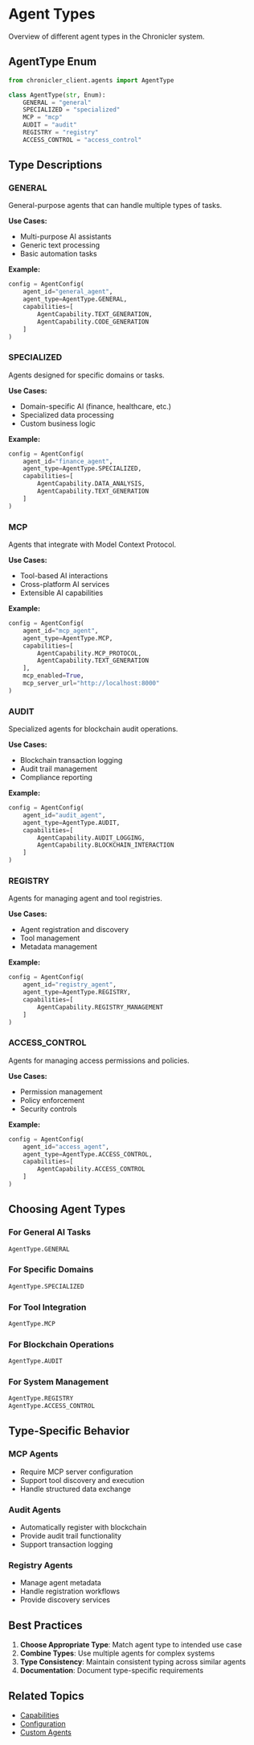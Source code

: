 # Agent Types

Overview of different agent types in the Chronicler system.

## AgentType Enum

```python
from chronicler_client.agents import AgentType

class AgentType(str, Enum):
    GENERAL = "general"
    SPECIALIZED = "specialized"
    MCP = "mcp"
    AUDIT = "audit"
    REGISTRY = "registry"
    ACCESS_CONTROL = "access_control"
```

## Type Descriptions

### GENERAL
General-purpose agents that can handle multiple types of tasks.

**Use Cases:**
- Multi-purpose AI assistants
- Generic text processing
- Basic automation tasks

**Example:**
```python
config = AgentConfig(
    agent_id="general_agent",
    agent_type=AgentType.GENERAL,
    capabilities=[
        AgentCapability.TEXT_GENERATION,
        AgentCapability.CODE_GENERATION
    ]
)
```

### SPECIALIZED
Agents designed for specific domains or tasks.

**Use Cases:**
- Domain-specific AI (finance, healthcare, etc.)
- Specialized data processing
- Custom business logic

**Example:**
```python
config = AgentConfig(
    agent_id="finance_agent",
    agent_type=AgentType.SPECIALIZED,
    capabilities=[
        AgentCapability.DATA_ANALYSIS,
        AgentCapability.TEXT_GENERATION
    ]
)
```

### MCP
Agents that integrate with Model Context Protocol.

**Use Cases:**
- Tool-based AI interactions
- Cross-platform AI services
- Extensible AI capabilities

**Example:**
```python
config = AgentConfig(
    agent_id="mcp_agent",
    agent_type=AgentType.MCP,
    capabilities=[
        AgentCapability.MCP_PROTOCOL,
        AgentCapability.TEXT_GENERATION
    ],
    mcp_enabled=True,
    mcp_server_url="http://localhost:8000"
)
```

### AUDIT
Specialized agents for blockchain audit operations.

**Use Cases:**
- Blockchain transaction logging
- Audit trail management
- Compliance reporting

**Example:**
```python
config = AgentConfig(
    agent_id="audit_agent",
    agent_type=AgentType.AUDIT,
    capabilities=[
        AgentCapability.AUDIT_LOGGING,
        AgentCapability.BLOCKCHAIN_INTERACTION
    ]
)
```

### REGISTRY
Agents for managing agent and tool registries.

**Use Cases:**
- Agent registration and discovery
- Tool management
- Metadata management

**Example:**
```python
config = AgentConfig(
    agent_id="registry_agent",
    agent_type=AgentType.REGISTRY,
    capabilities=[
        AgentCapability.REGISTRY_MANAGEMENT
    ]
)
```

### ACCESS_CONTROL
Agents for managing access permissions and policies.

**Use Cases:**
- Permission management
- Policy enforcement
- Security controls

**Example:**
```python
config = AgentConfig(
    agent_id="access_agent",
    agent_type=AgentType.ACCESS_CONTROL,
    capabilities=[
        AgentCapability.ACCESS_CONTROL
    ]
)
```

## Choosing Agent Types

### For General AI Tasks
```python
AgentType.GENERAL
```

### For Specific Domains
```python
AgentType.SPECIALIZED
```

### For Tool Integration
```python
AgentType.MCP
```

### For Blockchain Operations
```python
AgentType.AUDIT
```

### For System Management
```python
AgentType.REGISTRY
AgentType.ACCESS_CONTROL
```

## Type-Specific Behavior

### MCP Agents
- Require MCP server configuration
- Support tool discovery and execution
- Handle structured data exchange

### Audit Agents
- Automatically register with blockchain
- Provide audit trail functionality
- Support transaction logging

### Registry Agents
- Manage agent metadata
- Handle registration workflows
- Provide discovery services

## Best Practices

1. **Choose Appropriate Type**: Match agent type to intended use case
2. **Combine Types**: Use multiple agents for complex systems
3. **Type Consistency**: Maintain consistent typing across similar agents
4. **Documentation**: Document type-specific requirements

## Related Topics

- [Capabilities](./capabilities.md)
- [Configuration](./configuration.md)
- [Custom Agents](../guides/custom-agents.md)